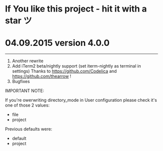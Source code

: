# If You like this project - hit it with a star ツ

# 04.09.2015 version 4.0.0

---

1. Another rewrite
2. Add iTerm2 beta/nightly support (set iterm-nightly as terminal in settings)
   Thanks to https://github.com/Codelica and https://github.com/thearrow !
3. Bugfixes


IMPORTANT NOTE:

If you're owerwriting directory_mode in User configuration please check it's one of those 2 values:
- file
- project

Previous defaults were:
- default
- project
